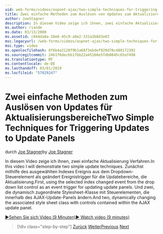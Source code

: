 ```yaml
---
uid: web-forms/videos/aspnet-ajax/two-simple-techniques-for-triggering-updates-to-update-panels
title: Zwei einfache Methoden zum Auslösen von Updates zum Aktualisieren von Bereichen | Microsoft-Dokumentation
author: JoeStagner
description: In diesem Video zeige ich ihnen, zwei einfache Aktualisierung Verfahren. Zunächst mithilfe des ausgewählten Indexes Ereignis aus dem Dropdown-Steuerelement als geändert ein Ereignis Trigonom....
ms.author: riande
ms.date: 03/13/2008
ms.assetid: c844da8a-10e6-45c9-a9e2-331a3b8d3e03
msc.legacyurl: /web-forms/videos/aspnet-ajax/two-simple-techniques-for-triggering-updates-to-update-panels
msc.type: video
ms.openlocfilehash: 8f6b4a2120f9b1a68f3ebdef929d78c480172302
ms.sourcegitcommit: 24b1f6decbb17bb22a45166e5fdb0845c65af498
ms.translationtype: MT
ms.contentlocale: de-DE
ms.lasthandoff: 03/01/2019
ms.locfileid: "57029247"
---
```

<a name="two-simple-techniques-for-triggering-updates-to-update-panels"></a><span data-ttu-id="86ebd-104">Zwei einfache Methoden zum Auslösen von Updates für Aktualisierungsbereiche</span><span class="sxs-lookup"><span data-stu-id="86ebd-104">Two Simple Techniques for Triggering Updates to Update Panels</span></span>
====================
<span data-ttu-id="86ebd-105">durch [Joe Stagner](https://github.com/JoeStagner)</span><span class="sxs-lookup"><span data-stu-id="86ebd-105">by [Joe Stagner](https://github.com/JoeStagner)</span></span>

<span data-ttu-id="86ebd-106">In diesem Video zeige ich ihnen, zwei einfache Aktualisierung Verfahren.</span><span class="sxs-lookup"><span data-stu-id="86ebd-106">In this video I will demonstrate two simple update techniques.</span></span> <span data-ttu-id="86ebd-107">Zunächst mithilfe des ausgewählten Indexes Ereignis aus dem Dropdown-Steuerelement als geändert Ereignistrigger für die Updatebereiche, die Aktualisierung.</span><span class="sxs-lookup"><span data-stu-id="86ebd-107">First, using the selected index changed event from the drop down list control as an event trigger for updating update panels.</span></span> <span data-ttu-id="86ebd-108">Und zwei, die dynamisch zugeordnete Stylesheet-Klasse mit Steuerelementen, die innerhalb des AJAX-Update-Panels ändern.</span><span class="sxs-lookup"><span data-stu-id="86ebd-108">And two, dynamically changing the associated style sheet class with controls contained within the AJAX update panel.</span></span>

[<span data-ttu-id="86ebd-109">&#9654;Sehen Sie sich Video (9 Minuten)</span><span class="sxs-lookup"><span data-stu-id="86ebd-109">&#9654; Watch video (9 minutes)</span></span>](https://channel9.msdn.com/Blogs/ASP-NET-Site-Videos/two-simple-techniques-for-triggering-updates-to-update-panels)

> [!div class="step-by-step"]
> <span data-ttu-id="86ebd-110">[Zurück](how-do-i-retrieve-values-from-server-side-ajax-controls.md)
> [Weiter](use-aspnet-ajax-cascading-drop-down-control-to-access-a-database.md)</span><span class="sxs-lookup"><span data-stu-id="86ebd-110">[Previous](how-do-i-retrieve-values-from-server-side-ajax-controls.md)
[Next](use-aspnet-ajax-cascading-drop-down-control-to-access-a-database.md)</span></span>
